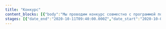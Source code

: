 ```yaml
---
title: "Конкурс"
content_blocks: [{"body":"Мы проводим конкурс совместно с программой поддержки талантливых авторов.Размещай работы на своей страничке в социальной сети ВКонтакте с официальным хэштегом конкурса. Прикрепи к посту изображение эскиза в формате JPEG, PNG, JPG. Если тебе нет 18 лет, то работу нужно опубликовать от лица официального представителя (родителя или опекуна) с указанием имени автора эскиза. Подробнее о правилах проведения конкурса читай в положении.","type":"Media","media":{"type":"Media","items":[{"src":"https://digishop.pro/image/no_image.png","alt":""}]}}]
stages: [{"date_end":"2020-10-11T09:40:00.000Z","date_start":"2020-10-05T09:40:00.000Z","stage_name":"Этап 1","content_blocks":[{"body":"Конкурс эскизов завершен. Работы участников можно найти по ссылке","type":"default","media":{"type":"default","items":[]},"title":"Конкурс эскизов"},{"body":"Мы проводим конкурс совместно с программой поддержки талантливых авторов.Размещай работы на своей страничке в социальной сети ВКонтакте с официальным хэштегом конкурса. Прикрепи к посту изображение эскиза в формате JPEG, PNG, JPG. Если тебе нет 18 лет, то работу нужно опубликовать от лица официального представителя (родителя или опекуна) с указанием имени автора эскиза. Подробнее о правилах проведения конкурса читай в положении.Победителю подарим Apple iPad Pro 12,9 (2020). ","type":"default","media":{"type":"default","items":[]},"title":"Как будет выглядеть талисман?"}]},{"jury":true,"date_end":"2020-10-18T09:41:00.000Z","date_start":"2020-10-12T09:41:00.000Z","stage_name":"Этап 2","content_blocks":[{"body":"Экспертное жюри рассмотрит эскизы и выберет 3 лучших, авторы которых получат ценные призы, в том числе Apple Ipad Pro и возможность посетить Главное событие","type":"default","media":{"type":"default","items":[]},"title":"Голосование жюри конкурса"},{"body":"В финал конкурса прошли стали сразу пять эскизов – проект 1, проект 2, проект 3, а также проект 4 и проект 5","type":"default","media":{"type":"Gallery","items":[{"id":"a94683e3-6333-42f9-aae8-d5a15831b267","src":"","title":"1","fileName":"2.JPG","sortType":"custom","direction":true,},{"id":"468b1568-c505-40b3-9c65-6f225d0d5093","src":"","size":776078,"title":"2","fileName":"2.JPG","sortType":"custom","direction":true,"lastModified":1604925875634},{"id":"191af225-4b99-4fca-be0a-60773410d7d8","src":"","size":776078,"title":"3","fileName":"2.JPG","sortType":"custom","direction":true,"lastModified":1604925875634}]},"title":"Итоги голосования жюри"}]},{"date_end":"2020-12-25T09:49:00.000Z","date_start":"2020-10-19T09:49:00.000Z","stage_name":"Этап 3","content_blocks":[{"body":"Эскиз выберут жители города. Итоги голосования будут подведены на сайте до 26 декабря.","type":"default","media":{"type":"default","items":[]},"title":"Голосование. Голосуй за лучшую работу"},{"body":"","type":"default","media":{"type":"default","items":[]},"title":"Проекты:"}],"projects_display":true},{"date_end":"2020-12-25T09:54:00.000Z","date_start":"2020-12-26T09:54:00.000Z","stage_name":"Финал","content_blocks":[{"body":"Эскиз победителя доработают, итоговая версия будет продемонстрирована до конца 2020 года.","type":"default","media":{"type":"default","items":[]},"title":"Результаты народного голосования"}]}]
---
```


